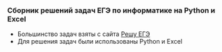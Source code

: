 ### Сборник решений задач ЕГЭ по информатике на Python и Excel

* Большинство задач взяты с сайта [Решу ЕГЭ](https://inf-ege.sdamgia.ru/)
* Для решения задач были использованы Python и Excel
